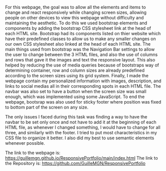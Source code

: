 For this webpage, the goal was to allow all the elements and items to change and react responsively while changing screen sizes, 
allowing people on other devices to view this webpage without difficulty and maintaining the aesthetic. 
To do this we used bootstrap elements and components by adding the bootstrap CSS stylesheet link at the head of each HTML site. 
Bootstrap had its components listed on thier website which have their predefined classes to allow us to make any smaller changes on
our own CSS stylesheet also linked at the head of each HTML site. The main things used from bootstrap was the Navigation Bar settings
to allow the user to change between the 3 HTML files, and also the use of columns and rows that gave it the images and text the responsive 
layout. This also helped by reducing the use of media queries because of bootstraps way of determining container, row and column sizes are
already predefined according to the screen sizes using its grid system. Finally, I made the webpage contain my personalized information with 
images, description, and links to social medias all in their corresponding spots in each HTML file. The navbar was also set to have a button
when the screen size was small enough, which was implemented using some JavaScript. To end the webpage, bootsrap was also used for sticky footer
where position was fixed to bottom part of the screen on any size. 

The only issues I faced during this task was finding a way to have the navbar to be set only once and not have to add it at the beginning 
of each HTML file, as whenever I changed something, I would have to change for all three, and similarly with the footer. I tried to put 
most characteristics in my CSS file to organize it better. I also did my best to use semantic elements whenever possible. 

The link to the webpage is: 
https://guillemgn.github.io/ResponsivePortfolio/main/index.html 
The link to the Repository is: 
https://github.com/GuilleMGN/ResponsivePortfolio 

